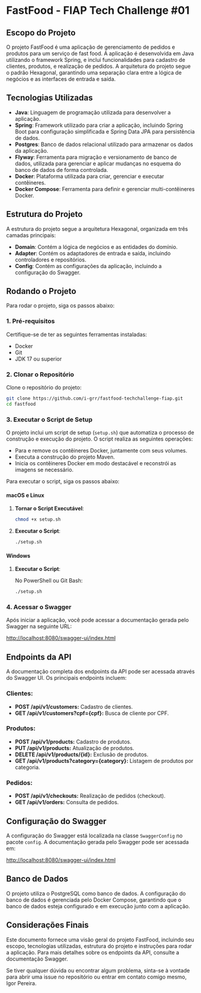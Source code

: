 # FastFood - FIAP Tech Challenge #01

## Escopo do Projeto

O projeto FastFood é uma aplicação de gerenciamento de pedidos e produtos para um serviço de fast food. A aplicação é desenvolvida em Java utilizando o framework Spring, e inclui funcionalidades para cadastro de clientes, produtos, e realização de pedidos. A arquitetura do projeto segue o padrão Hexagonal, garantindo uma separação clara entre a lógica de negócios e as interfaces de entrada e saída.

## Tecnologias Utilizadas

- **Java**: Linguagem de programação utilizada para desenvolver a aplicação.
- **Spring**: Framework utilizado para criar a aplicação, incluindo Spring Boot para configuração simplificada e Spring Data JPA para persistência de dados.
- **Postgres**: Banco de dados relacional utilizado para armazenar os dados da aplicação.
- **Flyway**: Ferramenta para migração e versionamento de banco de dados, utilizada para gerenciar e aplicar mudanças no esquema do banco de dados de forma controlada.
- **Docker**: Plataforma utilizada para criar, gerenciar e executar contêineres.
- **Docker Compose**: Ferramenta para definir e gerenciar multi-contêineres Docker.


## Estrutura do Projeto

A estrutura do projeto segue a arquitetura Hexagonal, organizada em três camadas principais:

- **Domain**: Contém a lógica de negócios e as entidades do domínio.
- **Adapter**: Contém os adaptadores de entrada e saída, incluindo controladores e repositórios.
- **Config**: Contém as configurações da aplicação, incluindo a configuração do Swagger.

## Rodando o Projeto

Para rodar o projeto, siga os passos abaixo:

### 1. Pré-requisitos

Certifique-se de ter as seguintes ferramentas instaladas:

- Docker
- Git
- JDK 17 ou superior

### 2. Clonar o Repositório

Clone o repositório do projeto:

```sh
git clone https://github.com/i-grr/fastfood-techchallenge-fiap.git
cd fastfood
```

### 3. Executar o Script de Setup

O projeto inclui um script de setup (`setup.sh`) que automatiza o processo de construção e execução do projeto. O script realiza as seguintes operações:

- Para e remove os contêineres Docker, juntamente com seus volumes.
- Executa a construção do projeto Maven.
- Inicia os contêineres Docker em modo destacável e reconstrói as imagens se necessário.

Para executar o script, siga os passos abaixo:

#### macOS e Linux

1. **Tornar o Script Executável**:

    ```sh
    chmod +x setup.sh
    ```

2. **Executar o Script**:

    ```sh
    ./setup.sh
    ```

#### Windows

1. **Executar o Script**:

   No PowerShell ou Git Bash:

    ```sh
    ./setup.sh
    ```

### 4. Acessar o Swagger

Após iniciar a aplicação, você pode acessar a documentação gerada pelo Swagger na seguinte URL:

[http://localhost:8080/swagger-ui/index.html](http://localhost:8080/swagger-ui/index.html)

## Endpoints da API

A documentação completa dos endpoints da API pode ser acessada através do Swagger UI. Os principais endpoints incluem:

### Clientes:
- **POST /api/v1/customers:** Cadastro de clientes.
- **GET /api/v1/customers?cpf={cpf}:** Busca de cliente por CPF.

### Produtos:
- **POST /api/v1/products:** Cadastro de produtos.
- **PUT /api/v1/products:** Atualização de produtos.
- **DELETE /api/v1/products/{id}:** Exclusão de produtos.
- **GET /api/v1/products?category={category}:** Listagem de produtos por categoria.

### Pedidos:
- **POST /api/v1/checkouts:** Realização de pedidos (checkout).
- **GET /api/v1/orders:** Consulta de pedidos.

## Configuração do Swagger

A configuração do Swagger está localizada na classe `SwaggerConfig` no pacote `config`. A documentação gerada pelo Swagger pode ser acessada em:

[http://localhost:8080/swagger-ui/index.html](http://localhost:8080/swagger-ui/index.html)

## Banco de Dados

O projeto utiliza o PostgreSQL como banco de dados. A configuração do banco de dados é gerenciada pelo Docker Compose, garantindo que o banco de dados esteja configurado e em execução junto com a aplicação.

## Considerações Finais

Este documento fornece uma visão geral do projeto FastFood, incluindo seu escopo, tecnologias utilizadas, estrutura do projeto e instruções para rodar a aplicação. Para mais detalhes sobre os endpoints da API, consulte a documentação Swagger.

Se tiver qualquer dúvida ou encontrar algum problema, sinta-se à vontade para abrir uma issue no repositório ou entrar em contato comigo mesmo, Igor Pereira.


